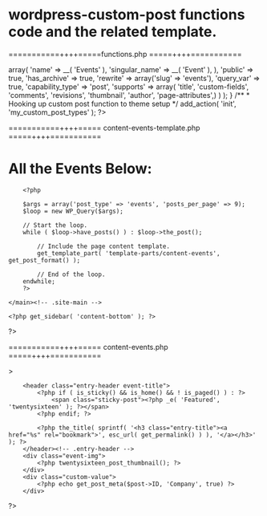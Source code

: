 # wordpress-custom-post functions code and the related template.

===========++++=====functions.php =====++++===========
<?php
/**
 * Custom Post Type
 */

if( !function_exists('my_custom_post_types'));

// Our custom post type function
function my_custom_post_types() {

	register_post_type( 'events',
		// CPT Options
		array(
			'labels' => array(
				'name' => __( 'Events' ),
				'singular_name' => __( 'Event' ),
			),
			'public' => true,
			'has_archive' => true,
			'rewrite' => array('slug' => 'events'),
			'query_var' => true,
			'capability_type' => 'post',
			'supports' => array(
				'title',
				'custom-fields',
				'comments',
				'revisions',
				'thumbnail',
				'author',
				'page-attributes',)
		)
	);
}
/**
 * Hooking up custom post function to theme setup
 */
add_action( 'init', 'my_custom_post_types' );
?>

===========++++===== content-events-template.php =====++++===========

<?php
    /**
    * Template Name: Event Template
    */

get_header(); ?>

<div id="primary" class="content-area-events">
	<main id="main" class="site-main" role="main">
		<h1>All the Events Below:</h1>

		<?php

		$args = array('post_type' => 'events', 'posts_per_page' => 9);
		$loop = new WP_Query($args);

		// Start the loop.
		while ( $loop->have_posts() ) : $loop->the_post();

			// Include the page content template.
			get_template_part( 'template-parts/content-events', get_post_format() );

			// End of the loop.
		endwhile;
		?>

	</main><!-- .site-main -->

	<?php get_sidebar( 'content-bottom' ); ?>

</div><!-- .content-area -->
?>
<?php get_footer(); ?>

===========++++===== content-events.php =====++++===========
<?php
/**
 * The template part for displaying content for events
 *
 * @package WordPress
 * @subpackage Twenty_Sixteen
 * @since Twenty Sixteen 1.0
 */
?>
<div class="single-event">
<article id="post-<?php the_ID(); ?>" <?php post_class(); ?>>

		<header class="entry-header event-title">
			<?php if ( is_sticky() && is_home() && ! is_paged() ) : ?>
				<span class="sticky-post"><?php _e( 'Featured', 'twentysixteen' ); ?></span>
			<?php endif; ?>

			<?php the_title( sprintf( '<h3 class="entry-title"><a href="%s" rel="bookmark">', esc_url( get_permalink() ) ), '</a></h3>' ); ?>
		</header><!-- .entry-header -->
        <div class="event-img">
		    <?php twentysixteen_post_thumbnail(); ?>
		</div>
        <div class="custom-value">
			<?php echo get_post_meta($post->ID, 'Company', true) ?>
        </div>

</article>

</div>
<!-- #post-## -->
?>
